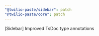 ```yaml
---
"@twilio-paste/sidebar": patch
"@twilio-paste/core": patch
---
```


[Sidebar] Improved TsDoc type annotations
